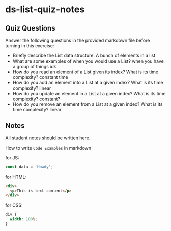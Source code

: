 # ds-list-quiz-notes

## Quiz Questions

Answer the following questions in the provided markdown file before turning in this exercise:

- Briefly describe the List data structure.
  A bunch of elements in a list
- What are some examples of when you would use a List?
  when you have a group of things idk
- How do you read an element of a List given its index? What is its time complexity?
  constant time
- How do you add an element into a List at a given index? What is its time complexity?
  linear
- How do you update an element in a List at a given index? What is its time complexity?
  constant?
- How do you remove an element from a List at a given index? What is its time complexity?
  linear

## Notes

All student notes should be written here.

How to write `Code Examples` in markdown

for JS:

```javascript
const data = 'Howdy';
```

for HTML:

```html
<div>
  <p>This is text content</p>
</div>
```

for CSS:

```css
div {
  width: 100%;
}
```
